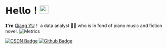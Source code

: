 # 𝗛𝗲𝗹𝗹𝗼！<img src="https://user-images.githubusercontent.com/5679180/79618120-0daffb80-80be-11ea-819e-d2b0fa904d07.gif" width="27px"> 

𝗜'𝗺 [Qiang YU](https://github.com/yq5566655666)！
a data analyst 👨‍💻 who is in fond of piano music and fiction novel.
![Metrics](https://metrics.lecoq.io/yq5566655666?template=classic&config.timezone=Asia%2FShanghai)

[![CSDN Badge](https://img.shields.io/badge/-Email-c14438?style=flat-square&logo=Gmail&logoColor=white&link=mailto:yaronhuang@foxmail.com)](https://blog.csdn.net/weixin_44850561?spm=1001.2101.3001.5343)
[![Github Badge](https://img.shields.io/badge/-Github-232323?style=flat-square&logo=Github&logoColor=white&link=https://github.com/yq5566655666)](https://github.com/yq5566655666)
